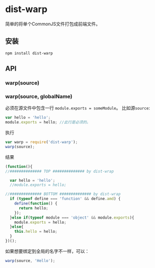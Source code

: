 # dist-warp
简单的将单个CommonJS文件打包成前端文件。
## 安装

`npm install dist-warp`

## API
### warp(source)
### warp(source, globalName)
必须在源文件中包含一行 `module.exports = someModule`。
比如源`source`:
```js
var hello = 'hello';
module.exports = hello; //此行是必须的。
```
执行
```js
var warp = require('dist-warp');
warp(source);
```
结果
```js
(function(){
//############## TOP ############## by dist-wrap

  var hello = 'hello';
  //module.exports = hello;

//############## BOTTOM ############## by dist-wrap
  if (typeof define === 'function' && define.amd) {
    define(function() {
      return hello;
    });
  }else if(typeof module === 'object' && module.exports){
    module.exports = hello;
  }else{
    this.hello = hello;
  }
})();
```
如果想要绑定到全局的名字不一样，可以：
```js
warp(source, 'Hello');
```